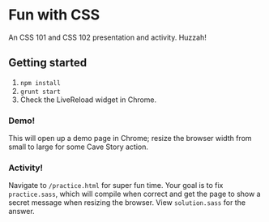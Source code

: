 # Fun with CSS

An CSS 101 and CSS 102 presentation and activity. Huzzah! 

## Getting started

1. `npm install`
2. `grunt start`
3. Check the LiveReload widget in Chrome.

### Demo!
This will open up a demo page in Chrome; resize the browser width from small to large for some Cave Story action.

### Activity!
Navigate to `/practice.html` for super fun time. Your goal is to fix `practice.sass`, which will compile when correct and get the page to show a secret message when resizing the browser. View `solution.sass` for the answer. 